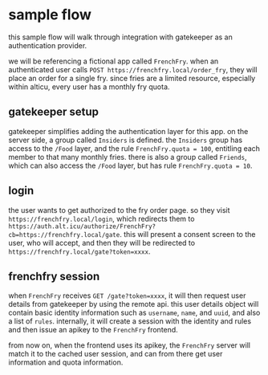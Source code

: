 
# sample flow

this sample flow will walk through integration with gatekeeper as an authentication provider.

we will be referencing a fictional app called `FrenchFry`.
when an authenticated user calls `POST https://frenchfry.local/order_fry`, they will place an order for a single fry.
since fries are a limited resource, especially within alticu, every user has a monthly fry quota.

## gatekeeper setup

gatekeeper simplifies adding the authentication layer for this app.
on the server side, a group called `Insiders` is defined.
the `Insiders` group has access to the `/Food` layer, and the rule `FrenchFry.quota = 100`, entitling each member to that many monthly fries.
there is also a group called `Friends`, which can also access the `/Food` layer, but has rule `FrenchFry.quota = 10`.

## login

the user wants to get authorized to the fry order page.
so they visit `https://frenchfry.local/login`, which redirects them to `https://auth.alt.icu/authorize/FrenchFry?cb=https://frenchfry.local/gate`.
this will present a consent screen to the user, who will accept, and then they will be redirected to `https://frenchfry.local/gate?token=xxxx`.

## frenchfry session

when `FrenchFry` receives `GET /gate?token=xxxx`, it will then request user details from gatekeeper by using the remote api.
this user details object will contain basic identity information such as `username`, `name`, and `uuid`, and also a list of `rules`.
internally, it will create a session with the identity and rules and then issue an apikey to the `FrenchFry` frontend.

from now on, when the frontend uses its apikey, the `FrenchFry` server will match it to the cached user session, and can from there get user information and quota information.
